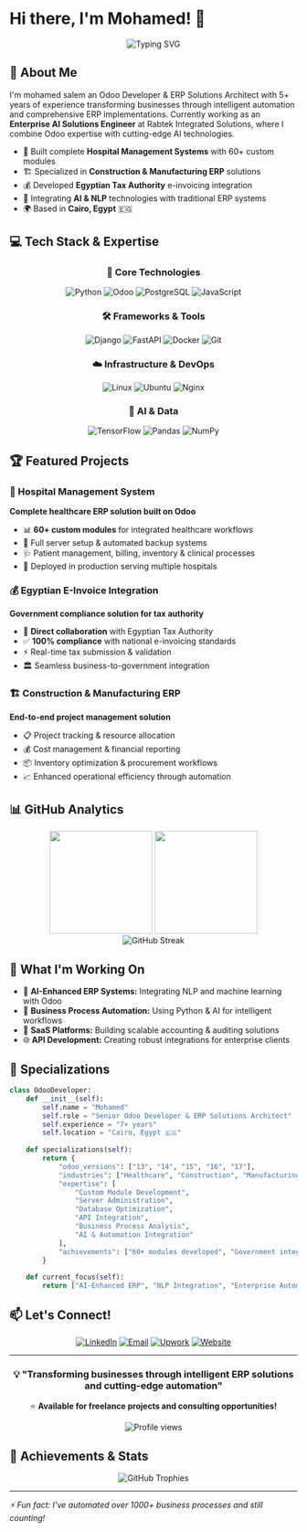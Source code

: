 # Hi there, I'm Mohamed! 👋

<div align="center">
  <img src="https://readme-typing-svg.herokuapp.com?font=Fira+Code&pause=1000&color=2196F3&center=true&vCenter=true&width=435&lines=Odoo+Developer;ERP+Solutions+Architect;AI+%26+Automation+Specialist;7%2B+Years+of+Experience" alt="Typing SVG" />
</div>

## 🚀 About Me

I'm mohamed salem an  Odoo Developer & ERP Solutions Architect  with 5+ years of experience transforming businesses through intelligent automation and comprehensive ERP implementations. Currently working as an **Enterprise AI Solutions Engineer** at Rabtek Integrated Solutions, where I combine Odoo expertise with cutting-edge AI technologies.

- 🏥 Built complete **Hospital Management Systems** with 60+ custom modules
- 🏗️ Specialized in **Construction & Manufacturing ERP** solutions  
- 💰 Developed **Egyptian Tax Authority** e-invoicing integration
- 🤖 Integrating **AI & NLP** technologies with traditional ERP systems
- 🌍 Based in **Cairo, Egypt** 🇪🇬

## 💻 Tech Stack & Expertise

<div align="center">

### 🎯 Core Technologies
![Python](https://img.shields.io/badge/Python-3776AB?style=for-the-badge&logo=python&logoColor=white)
![Odoo](https://img.shields.io/badge/Odoo-714B67?style=for-the-badge&logo=odoo&logoColor=white)
![PostgreSQL](https://img.shields.io/badge/PostgreSQL-316192?style=for-the-badge&logo=postgresql&logoColor=white)
![JavaScript](https://img.shields.io/badge/JavaScript-F7DF1E?style=for-the-badge&logo=javascript&logoColor=black)

### 🛠️ Frameworks & Tools
![Django](https://img.shields.io/badge/Django-092E20?style=for-the-badge&logo=django&logoColor=white)
![FastAPI](https://img.shields.io/badge/FastAPI-005571?style=for-the-badge&logo=fastapi)
![Docker](https://img.shields.io/badge/Docker-2CA5E0?style=for-the-badge&logo=docker&logoColor=white)
![Git](https://img.shields.io/badge/GIT-E44C30?style=for-the-badge&logo=git&logoColor=white)

### ☁️ Infrastructure & DevOps
![Linux](https://img.shields.io/badge/Linux-FCC624?style=for-the-badge&logo=linux&logoColor=black)
![Ubuntu](https://img.shields.io/badge/Ubuntu-E95420?style=for-the-badge&logo=ubuntu&logoColor=white)
![Nginx](https://img.shields.io/badge/Nginx-009639?style=for-the-badge&logo=nginx&logoColor=white)

### 🧠 AI & Data
![TensorFlow](https://img.shields.io/badge/TensorFlow-FF6F00?style=for-the-badge&logo=tensorflow&logoColor=white)
![Pandas](https://img.shields.io/badge/Pandas-2C2D72?style=for-the-badge&logo=pandas&logoColor=white)
![NumPy](https://img.shields.io/badge/NumPy-013243?style=for-the-badge&logo=numpy&logoColor=white)

</div>

## 🏆 Featured Projects

### 🏥 Hospital Management System
**Complete healthcare ERP solution built on Odoo**
- 📊 **60+ custom modules** for integrated healthcare workflows
- 🔧 Full server setup & automated backup systems
- 🩺 Patient management, billing, inventory & clinical processes
- 🚀 Deployed in production serving multiple hospitals

### 💰 Egyptian E-Invoice Integration
**Government compliance solution for tax authority**
- 🤝 **Direct collaboration** with Egyptian Tax Authority
- ✅ **100% compliance** with national e-invoicing standards
- ⚡ Real-time tax submission & validation
- 🏛️ Seamless business-to-government integration

### 🏗️ Construction & Manufacturing ERP
**End-to-end project management solution**
- 📋 Project tracking & resource allocation
- 💰 Cost management & financial reporting
- 📦 Inventory optimization & procurement workflows
- 📈 Enhanced operational efficiency through automation

## 📊 GitHub Analytics

<div align="center">
  <img height="180em" src="https://github-readme-stats.vercel.app/api?username=YOUR_USERNAME&show_icons=true&theme=tokyonight&include_all_commits=true&count_private=true"/>
  <img height="180em" src="https://github-readme-stats.vercel.app/api/top-langs/?username=YOUR_USERNAME&layout=compact&langs_count=7&theme=tokyonight"/>
</div>

<div align="center">
  <img src="https://github-readme-streak-stats.herokuapp.com/?user=YOUR_USERNAME&theme=tokyonight" alt="GitHub Streak" />
</div>

## 🌟 What I'm Working On

- 🤖 **AI-Enhanced ERP Systems:** Integrating NLP and machine learning with Odoo
- 🔄 **Business Process Automation:** Using Python & AI for intelligent workflows  
- 📱 **SaaS Platforms:** Building scalable accounting & auditing solutions
- 🌐 **API Development:** Creating robust integrations for enterprise clients

## 🎯 Specializations

```python
class OdooDeveloper:
    def __init__(self):
        self.name = "Mohamed"
        self.role = "Senior Odoo Developer & ERP Solutions Architect"
        self.experience = "7+ years"
        self.location = "Cairo, Egypt 🇪🇬"
        
    def specializations(self):
        return {
            "odoo_versions": ["13", "14", "15", "16", "17"],
            "industries": ["Healthcare", "Construction", "Manufacturing", "Finance"],
            "expertise": [
                "Custom Module Development",
                "Server Administration",
                "Database Optimization", 
                "API Integration",
                "Business Process Analysis",
                "AI & Automation Integration"
            ],
            "achievements": ["60+ modules developed", "Government integrations", "SaaS platforms"]
        }
        
    def current_focus(self):
        return ["AI-Enhanced ERP", "NLP Integration", "Enterprise Automation"]
```

## 📫 Let's Connect!

<div align="center">

[![LinkedIn](https://img.shields.io/badge/LinkedIn-0077B5?style=for-the-badge&logo=linkedin&logoColor=white)](https://www.linkedin.com/in/aiwithsalem/)
[![Email](https://img.shields.io/badge/Email-D14836?style=for-the-badge&logo=gmail&logoColor=white)](mailto:me@mohamed-salem.com)
[![Upwork](https://img.shields.io/badge/Upwork-6fda44?style=for-the-badge&logo=upwork&logoColor=white)](https://www.upwork.com/freelancers/~0195ffd8bfb52aa443)
[![Website](https://img.shields.io/badge/Portfolio-FF5722?style=for-the-badge&logo=google-chrome&logoColor=white)](https://mohamed-salem.com)

</div>

---

<div align="center">
  
### 💡 "Transforming businesses through intelligent ERP solutions and cutting-edge automation"

⭐ **Available for freelance projects and consulting opportunities!**

<img src="https://komarev.com/ghpvc/?username=YOUR_USERNAME&color=blue&style=flat-square&label=Profile+Views" alt="Profile views" />

</div>

## 🏅 Achievements & Stats

<div align="center">
  <img src="https://github-profile-trophy.vercel.app/?username=YOUR_USERNAME&theme=tokyonight&row=1&column=6&margin-h=15&margin-w=5" alt="GitHub Trophies" />
</div>

---

*⚡ Fun fact: I've automated over 1000+ business processes and still counting!*
